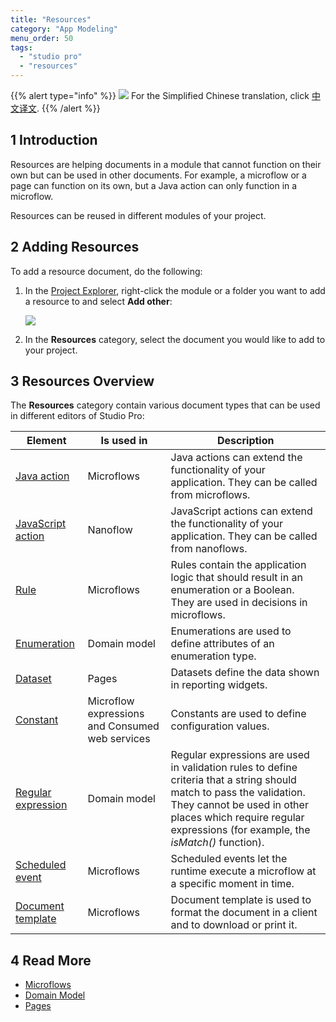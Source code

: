 ```yaml
---
title: "Resources"
category: "App Modeling"
menu_order: 50
tags:
  - "studio pro"
  - "resources"
---
```


{{% alert type="info" %}}
<img src="attachments/chinese-translation/china.png" style="display: inline-block; margin: 0" /> For the Simplified Chinese translation, click [中文译文](https://cdn.mendix.tencent-cloud.com/documentation/refguide8/resources.pdf).
{{% /alert %}}

## 1 Introduction

Resources are helping documents in a module that cannot function on their own but can be used in other documents. For example, a microflow or a page can function on its own, but a Java action can only function in a microflow.

Resources can be reused in different modules of your project.

## 2 Adding Resources

To add a resource document, do the following:

1.  In the [Project Explorer](project-explorer), right-click the module or a folder you want to add a resource to and select **Add other**:

    ![](attachments/resources/project-explorer-resources.png)

2. In the **Resources** category, select the document you would like to add to your project.

## 3 Resources Overview

The **Resources** category contain various document types that can be used in different editors of Studio Pro:

| Element                                   | Is used in                                      | Description                                                                                                                                                                                                                           |
| ----------------------------------------- | ----------------------------------------------- | ------------------------------------------------------------------------------------------------------------------------------------------------------------------------------------------------------------------------------------- |
| [Java action](java-actions)               | Microflows                                      | Java actions can extend the functionality of your application. They can be called from microflows.                                                                                                                                    |
| [JavaScript action](javascript-actions)   | Nanoflow                                        | JavaScript actions can extend the functionality of your application. They can be called from nanoflows.                                                                                                                               |
| [Rule](rules)                             | Microflows                                      | Rules contain the application logic that should result in an enumeration or a Boolean. They are used in decisions in microflows.                                                                                                      |
| [Enumeration](enumerations)               | Domain model                                    | Enumerations are used to define attributes of an enumeration type.                                                                                                                                                                    |
| [Dataset](data-sets)                      | Pages                                           | Datasets define the data shown in reporting widgets.                                                                                                                                                                                  |
| [Constant](constants)                     | Microflow expressions and Consumed web services | Constants are used to define configuration values.                                                                                                                                                                                    |
| [Regular expression](regular-expressions) | Domain model                                    | Regular expressions are used in validation rules to define criteria that a string should match to pass the validation. They cannot be used in other places which require regular expressions (for example, the *isMatch()* function). |
| [Scheduled event](scheduled-events)       | Microflows                                      | Scheduled events let the runtime execute a microflow at a specific moment in time.                                                                                                                                                    |
| [Document template](document-templates)   | Microflows                                      | Document template is used to format the document in a client and to download or print it.                                                                                                                                             |

## 4 Read More

* [Microflows](microflows)
* [Domain Model](domain-model)
* [Pages](pages)
